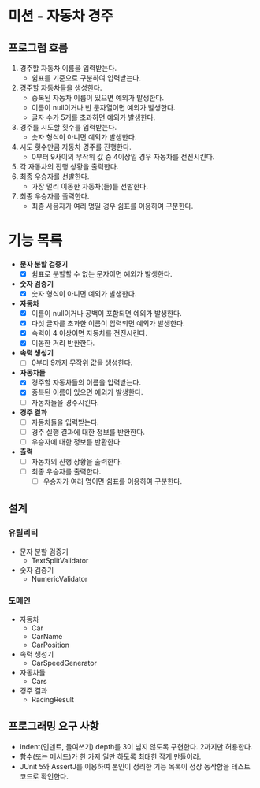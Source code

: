 # 미션 - 자동차 경주

## 프로그램 흐름

1. 경주할 자동차 이름을 입력받는다.
    - 쉼표를 기준으로 구분하여 입력받는다.
2. 경주할 자동차들을 생성한다.
    - 중복된 자동차 이름이 있으면 예외가 발생한다.
    - 이름이 null이거나 빈 문자열이면 예외가 발생한다.
    - 글자 수가 5개를 초과하면 예외가 발생한다.
3. 경주를 시도할 횟수를 입력받는다.
    - 숫자 형식이 아니면 예외가 발생한다.
4. 시도 횟수만큼 자동차 경주를 진행한다.
    - 0부터 9사이의 무작위 값 중 4이상일 경우 자동차를 전진시킨다.
5. 각 자동차의 진행 상황을 출력한다.
6. 최종 우승자를 선발한다.
    - 가장 멀리 이동한 자동차(들)를 선발한다.
7. 최종 우승자를 출력한다.
    - 최종 사용자가 여러 명일 경우 쉼표를 이용하여 구분한다.

# 기능 목록

- **문자 분할 검증기**
    - [X] 쉼표로 분할할 수 없는 문자이면 예외가 발생한다.

- **숫자 검증기**
    - [X] 숫자 형식이 아니면 예외가 발생한다.

- **자동차**
    - [X] 이름이 null이거나 공백이 포함되면 예외가 발생한다.
    - [X] 다섯 글자를 초과한 이름이 입력되면 예외가 발생한다.
    - [X] 속력이 4 이상이면 자동차를 전진시킨다.
    - [X] 이동한 거리 반환한다.

- **속력 생성기**
    - [ ] 0부터 9까지 무작위 값을 생성한다.

- **자동차들**
    - [X] 경주할 자동차들의 이름을 입력받는다.
    - [X] 중복된 이름이 있으면 예외가 발생한다.
    - [ ] 자동차들을 경주시킨다.

- **경주 결과**
    - [ ] 자동차들을 입력받는다.
    - [ ] 경주 실행 결과에 대한 정보를 반환한다.
    - [ ] 우승자에 대한 정보를 반환한다.

- **출력**
    - [ ] 자동차의 진행 상황을 출력한다.
    - [ ] 최종 우승자를 출력한다.
        - [ ] 우승자가 여러 명이면 쉼표를 이용하여 구분한다.

## 설계

### 유틸리티

- 문자 분할 검증기
    - TextSplitValidator
- 숫자 검증기
    - NumericValidator

### 도메인

- 자동차
    - Car
    - CarName
    - CarPosition
- 속력 생성기
    - CarSpeedGenerator
- 자동차들
    - Cars
- 경주 결과
    - RacingResult

## 프로그래밍 요구 사항

- indent(인덴트, 들여쓰기) depth를 3이 넘지 않도록 구현한다. 2까지만 허용한다.
- 함수(또는 메서드)가 한 가지 일만 하도록 최대한 작게 만들어라.
- JUnit 5와 AssertJ를 이용하여 본인이 정리한 기능 목록이 정상 동작함을 테스트 코드로 확인한다.